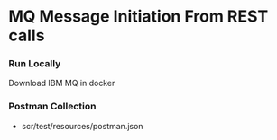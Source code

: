 # MQ Message Initiation From REST calls

### Run Locally
Download IBM MQ in docker

### Postman Collection
* scr/test/resources/postman.json
